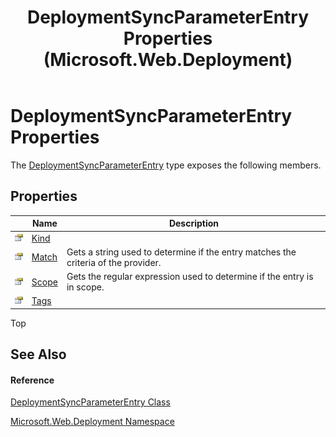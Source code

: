 ﻿---
title: DeploymentSyncParameterEntry Properties (Microsoft.Web.Deployment)
TOCTitle: DeploymentSyncParameterEntry Properties
ms:assetid: Properties.T:Microsoft.Web.Deployment.DeploymentSyncParameterEntry
ms:mtpsurl: https://msdn.microsoft.com/en-us/library/microsoft.web.deployment.deploymentsyncparameterentry_properties(v=VS.90)
ms:contentKeyID: 20209045
ms.date: 05/02/2012
mtps_version: v=VS.90
---

# DeploymentSyncParameterEntry Properties

The [DeploymentSyncParameterEntry](deploymentsyncparameterentry-class-microsoft-web-deployment.md) type exposes the following members.

## Properties

<table>
<thead>
<tr class="header">
<th> </th>
<th>Name</th>
<th>Description</th>
</tr>
</thead>
<tbody>
<tr class="odd">
<td><img src="images/Dd565996.pubproperty(en-us,VS.90).gif" title="Public property" alt="Public property" /></td>
<td><a href="deploymentsyncparameterentry-kind-property-microsoft-web-deployment.md">Kind</a></td>
<td></td>
</tr>
<tr class="even">
<td><img src="images/Dd565996.pubproperty(en-us,VS.90).gif" title="Public property" alt="Public property" /></td>
<td><a href="deploymentsyncparameterentry-match-property-microsoft-web-deployment.md">Match</a></td>
<td>Gets a string used to determine if the entry matches the criteria of the provider.</td>
</tr>
<tr class="odd">
<td><img src="images/Dd565996.pubproperty(en-us,VS.90).gif" title="Public property" alt="Public property" /></td>
<td><a href="deploymentsyncparameterentry-scope-property-microsoft-web-deployment.md">Scope</a></td>
<td>Gets the regular expression used to determine if the entry is in scope.</td>
</tr>
<tr class="even">
<td><img src="images/Dd565996.pubproperty(en-us,VS.90).gif" title="Public property" alt="Public property" /></td>
<td><a href="deploymentsyncparameterentry-tags-property-microsoft-web-deployment.md">Tags</a></td>
<td></td>
</tr>
</tbody>
</table>


Top

## See Also

#### Reference

[DeploymentSyncParameterEntry Class](deploymentsyncparameterentry-class-microsoft-web-deployment.md)

[Microsoft.Web.Deployment Namespace](microsoft-web-deployment-namespace.md)

